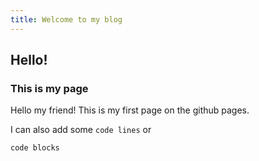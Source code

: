 ```yaml
---
title: Welcome to my blog
---
```


## Hello!
### This is my page

Hello my friend! This is my first page on the github pages.

I can also add some `code lines` 
or
```
code blocks
```
